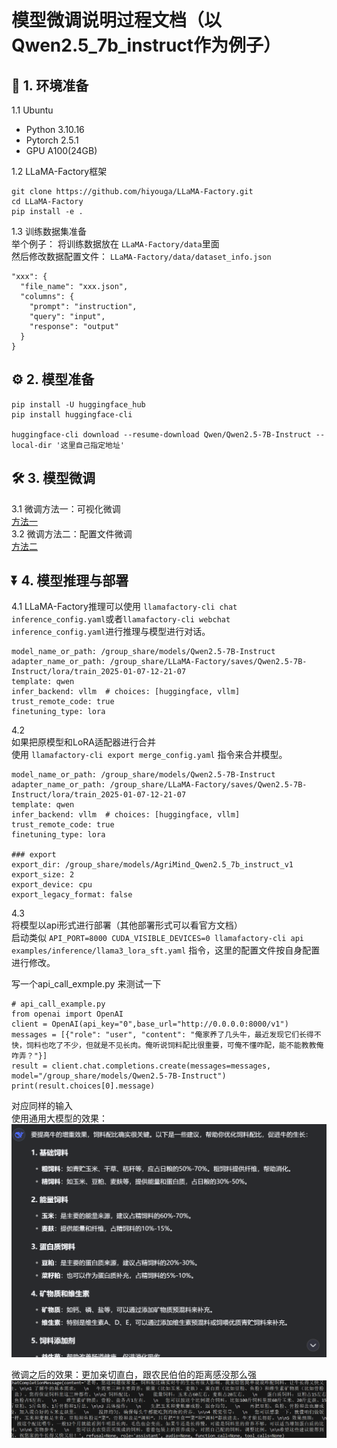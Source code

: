 # 模型微调说明过程文档（以Qwen2.5_7b_instruct作为例子）

## 🤖 1. 环境准备
1.1 Ubuntu
- Python 3.10.16
- Pytorch 2.5.1
- GPU A100(24GB)

1.2 LLaMA-Factory框架
```shell
git clone https://github.com/hiyouga/LLaMA-Factory.git  
cd LLaMA-Factory   
pip install -e .  
```
1.3 训练数据集准备  
举个例子：
将训练数据放在 `LLaMA-Factory/data`里面  
然后修改数据配置文件： `LLaMA-Factory/data/dataset_info.json` 
```shell
"xxx": {
  "file_name": "xxx.json",
  "columns": {
    "prompt": "instruction",
    "query": "input",
    "response": "output"
  }
}
```

## ⚙️ 2. 模型准备
```shell
pip install -U huggingface_hub
pip install huggingface-cli

huggingface-cli download --resume-download Qwen/Qwen2.5-7B-Instruct --local-dir '这里自己指定地址'

```


## 🛠️ 3. 模型微调
3.1 微调方法一：可视化微调    
[方法一](https://github.com/hiyouga/LLaMA-Factory/blob/main/README_zh.md)   
3.2 微调方法二：配置文件微调    
[方法二](https://llamafactory.readthedocs.io/zh-cn/latest/getting_started/sft.html) 

## ⏬ 4. 模型推理与部署  
4.1
LLaMA-Factory推理可以使用 `llamafactory-cli chat inference_config.yaml`或者`llamafactory-cli webchat inference_config.yaml`进行推理与模型进行对话。  

```shell
model_name_or_path: /group_share/models/Qwen2.5-7B-Instruct
adapter_name_or_path: /group_share/LLaMA-Factory/saves/Qwen2.5-7B-Instruct/lora/train_2025-01-07-12-21-07
template: qwen
infer_backend: vllm  # choices: [huggingface, vllm]
trust_remote_code: true
finetuning_type: lora
```   
4.2  
如果把原模型和LoRA适配器进行合并   
使用 `llamafactory-cli export merge_config.yaml` 指令来合并模型。   
```shell
model_name_or_path: /group_share/models/Qwen2.5-7B-Instruct
adapter_name_or_path: /group_share/LLaMA-Factory/saves/Qwen2.5-7B-Instruct/lora/train_2025-01-07-12-21-07
template: qwen
infer_backend: vllm  # choices: [huggingface, vllm]
trust_remote_code: true
finetuning_type: lora

### export
export_dir: /group_share/models/AgriMind_Qwen2.5_7b_instruct_v1
export_size: 2
export_device: cpu
export_legacy_format: false

```    
4.3   
将模型以api形式进行部署（其他部署形式可以看官方文档）  
启动类似 `API_PORT=8000 CUDA_VISIBLE_DEVICES=0 llamafactory-cli api examples/inference/llama3_lora_sft.yaml` 指令，这里的配置文件按自身配置进行修改。  

写一个api_call_exmple.py 来测试一下   
```shell
# api_call_example.py
from openai import OpenAI 
client = OpenAI(api_key="0",base_url="http://0.0.0.0:8000/v1")
messages = [{"role": "user", "content": "俺家养了几头牛，最近发现它们长得不快，饲料也吃了不少，但就是不见长肉。俺听说饲料配比很重要，可俺不懂咋配，能不能教教俺咋弄？"}]
result = client.chat.completions.create(messages=messages, model="/group_share/models/Qwen2.5-7B-Instruct")
print(result.choices[0].message)
```

对应同样的输入   
使用通用大模型的效果：    
![before_finetuning](normal.png)  


微调之后的效果：更加亲切直白，跟农民伯伯的距离感没那么强  
![compare](after_finetuning.png)  